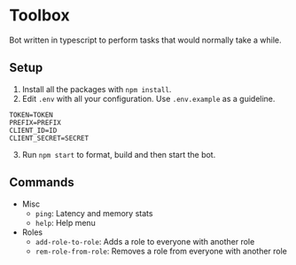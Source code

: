 # Toolbox

Bot written in typescript to perform tasks that would normally take a while.

## Setup

1. Install all the packages with `npm install`.
2. Edit `.env` with all your configuration. Use `.env.example` as a guideline.

```
TOKEN=TOKEN
PREFIX=PREFIX
CLIENT_ID=ID
CLIENT_SECRET=SECRET
```

3. Run `npm start` to format, build and then start the bot.

## Commands

- Misc
  - `ping`: Latency and memory stats
  - `help`: Help menu
- Roles
  - `add-role-to-role`: Adds a role to everyone with another role
  - `rem-role-from-role`: Removes a role from everyone with another role
